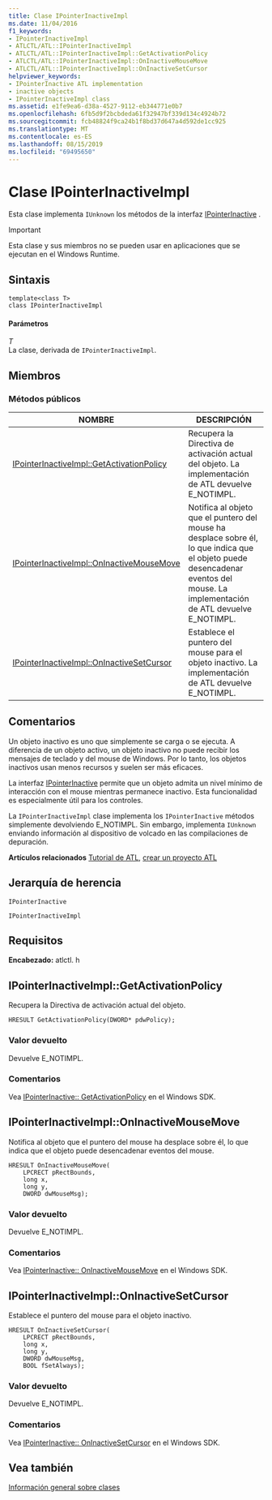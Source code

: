 ```yaml
---
title: Clase IPointerInactiveImpl
ms.date: 11/04/2016
f1_keywords:
- IPointerInactiveImpl
- ATLCTL/ATL::IPointerInactiveImpl
- ATLCTL/ATL::IPointerInactiveImpl::GetActivationPolicy
- ATLCTL/ATL::IPointerInactiveImpl::OnInactiveMouseMove
- ATLCTL/ATL::IPointerInactiveImpl::OnInactiveSetCursor
helpviewer_keywords:
- IPointerInactive ATL implementation
- inactive objects
- IPointerInactiveImpl class
ms.assetid: e1fe9ea6-d38a-4527-9112-eb344771e0b7
ms.openlocfilehash: 6fb5d9f2bcbdeda61f32947bf339d134c4924b72
ms.sourcegitcommit: fcb48824f9ca24b1f8bd37d647a4d592de1cc925
ms.translationtype: MT
ms.contentlocale: es-ES
ms.lasthandoff: 08/15/2019
ms.locfileid: "69495650"
---
```

# <a name="ipointerinactiveimpl-class"></a>Clase IPointerInactiveImpl

Esta clase implementa `IUnknown` los métodos de la interfaz [IPointerInactive](/windows/win32/api/ocidl/nn-ocidl-ipointerinactive) .

> [!IMPORTANT]
>  Esta clase y sus miembros no se pueden usar en aplicaciones que se ejecutan en el Windows Runtime.

## <a name="syntax"></a>Sintaxis

```
template<class T>
class IPointerInactiveImpl
```

#### <a name="parameters"></a>Parámetros

*T*<br/>
La clase, derivada de `IPointerInactiveImpl`.

## <a name="members"></a>Miembros

### <a name="public-methods"></a>Métodos públicos

|NOMBRE|DESCRIPCIÓN|
|----------|-----------------|
|[IPointerInactiveImpl::GetActivationPolicy](#getactivationpolicy)|Recupera la Directiva de activación actual del objeto. La implementación de ATL devuelve E_NOTIMPL.|
|[IPointerInactiveImpl::OnInactiveMouseMove](#oninactivemousemove)|Notifica al objeto que el puntero del mouse ha desplace sobre él, lo que indica que el objeto puede desencadenar eventos del mouse. La implementación de ATL devuelve E_NOTIMPL.|
|[IPointerInactiveImpl::OnInactiveSetCursor](#oninactivesetcursor)|Establece el puntero del mouse para el objeto inactivo. La implementación de ATL devuelve E_NOTIMPL.|

## <a name="remarks"></a>Comentarios

Un objeto inactivo es uno que simplemente se carga o se ejecuta. A diferencia de un objeto activo, un objeto inactivo no puede recibir los mensajes de teclado y del mouse de Windows. Por lo tanto, los objetos inactivos usan menos recursos y suelen ser más eficaces.

La interfaz [IPointerInactive](/windows/win32/api/ocidl/nn-ocidl-ipointerinactive) permite que un objeto admita un nivel mínimo de interacción con el mouse mientras permanece inactivo. Esta funcionalidad es especialmente útil para los controles.

La `IPointerInactiveImpl` clase implementa los `IPointerInactive` métodos simplemente devolviendo E_NOTIMPL. Sin embargo, implementa `IUnknown` enviando información al dispositivo de volcado en las compilaciones de depuración.

**Artículos relacionados** [Tutorial de ATL](../../atl/active-template-library-atl-tutorial.md), [crear un proyecto ATL](../../atl/reference/creating-an-atl-project.md)

## <a name="inheritance-hierarchy"></a>Jerarquía de herencia

`IPointerInactive`

`IPointerInactiveImpl`

## <a name="requirements"></a>Requisitos

**Encabezado:** atlctl. h

##  <a name="getactivationpolicy"></a>  IPointerInactiveImpl::GetActivationPolicy

Recupera la Directiva de activación actual del objeto.

```
HRESULT GetActivationPolicy(DWORD* pdwPolicy);
```

### <a name="return-value"></a>Valor devuelto

Devuelve E_NOTIMPL.

### <a name="remarks"></a>Comentarios

Vea [IPointerInactive:: GetActivationPolicy](/windows/win32/api/ocidl/nf-ocidl-ipointerinactive-getactivationpolicy) en el Windows SDK.

##  <a name="oninactivemousemove"></a>  IPointerInactiveImpl::OnInactiveMouseMove

Notifica al objeto que el puntero del mouse ha desplace sobre él, lo que indica que el objeto puede desencadenar eventos del mouse.

```
HRESULT OnInactiveMouseMove(
    LPCRECT pRectBounds,
    long x,
    long y,
    DWORD dwMouseMsg);
```

### <a name="return-value"></a>Valor devuelto

Devuelve E_NOTIMPL.

### <a name="remarks"></a>Comentarios

Vea [IPointerInactive:: OnInactiveMouseMove](/windows/win32/api/ocidl/nf-ocidl-ipointerinactive-oninactivemousemove) en el Windows SDK.

##  <a name="oninactivesetcursor"></a>  IPointerInactiveImpl::OnInactiveSetCursor

Establece el puntero del mouse para el objeto inactivo.

```
HRESULT OnInactiveSetCursor(
    LPCRECT pRectBounds,
    long x,
    long y,
    DWORD dwMouseMsg,
    BOOL fSetAlways);
```

### <a name="return-value"></a>Valor devuelto

Devuelve E_NOTIMPL.

### <a name="remarks"></a>Comentarios

Vea [IPointerInactive:: OnInactiveSetCursor](/windows/win32/api/ocidl/nf-ocidl-ipointerinactive-oninactivesetcursor) en el Windows SDK.

## <a name="see-also"></a>Vea también

[Información general sobre clases](../../atl/atl-class-overview.md)
